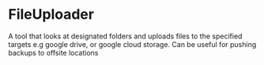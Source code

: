 # FileUploader
A tool that looks at designated folders and uploads files to the specified targets e.g google drive, or google cloud storage. Can be useful for pushing backups to offsite locations
